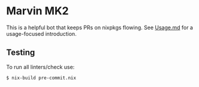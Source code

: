 # Marvin MK2

This is a helpful bot that keeps PRs on nixpkgs flowing. See [Usage.md](Usage.md) for a usage-focused introduction.

## Testing

To run all linters/check use:

```
$ nix-build pre-commit.nix
```

